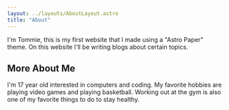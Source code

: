 ```yaml
---
layout: ../layouts/AboutLayout.astro
title: "About"
---
```


I'm Tommie, this is my first website that I made using a "Astro Paper" theme. On this website I'll be writing blogs about certain topics. 

## More About Me

I'm 17 year old interested in computers and coding. My favorite hobbies are playing video games and playing basketball. Working out at the gym is also one of my favorite things to do to stay healthy.



